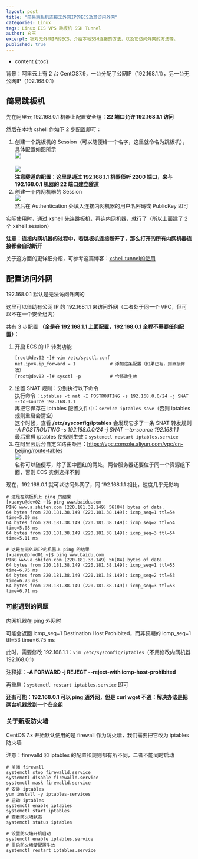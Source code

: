 ```yaml
---
layout: post
title: "简易跳板机连接无外网IP的ECS及其访问外网"
categories: Linux
tags: Linux ECS VPS 跳板机 SSH Tunnel
author: 玄玉
excerpt: 针对无外网IP的ECS，介绍本地SSH连接的方法，以及它访问外网的方法等。
published: true
---
```


* content
{:toc}


背景：阿里云上有 2 台 CentOS7.9，一台分配了公网IP（192.168.1.1），另一台无公网IP（192.168.0.1）

## 简易跳板机

先在阿里云 192.168.0.1 机器上配置安全组：**22 端口允许 192.168.1.1 访问**

然后在本地 xshell 作如下 2 步配置即可：

1. 创建一个跳板机的 Session（可以随便给一个名字，这里就命名为跳板机），具体配置如图所示<br/>
   ![](https://gcore.jsdelivr.net/gh/jadyer/mydata/img/blog/2024/2024-04-26-aliyun-ecs-dnat-snat-01.png)<br/><br/>
   ![](https://gcore.jsdelivr.net/gh/jadyer/mydata/img/blog/2024/2024-04-26-aliyun-ecs-dnat-snat-02.png)<br/>
   **注意隧道的配置：这里是通过 192.168.1.1 机器侦听 2200 端口，来与 192.168.0.1 机器的 22 端口建立隧道**
2. 创建一个内网机器的 Session<br/>
   ![](https://gcore.jsdelivr.net/gh/jadyer/mydata/img/blog/2024/2024-04-26-aliyun-ecs-dnat-snat-03.png)<br/>
   然后在 Authentication 处填入连接内网机器的用户名密码或 PublicKey 即可

实际使用时，通过 xshell 先连跳板机，再连内网机器，就行了（所以上面建了 2 个 xshell session）

**注意：连接内网机器的过程中，若跳板机连接断开了，那么打开的所有内网机器连接都会自动断开**

关于这方面的更详细介绍，可参考这篇博客：[xshell tunnel的使用](https://www.cnblogs.com/oxspirt/p/10260053.html)

## 配置访问外网

192.168.0.1 默认是无法访问外网的

这里可以借助有公网 IP 的 192.168.1.1 来访问外网（二者处于同一个 VPC，但可以不在一个安全组内）

共有 3 步配置 **（全是在 192.168.1.1 上面配置，192.168.0.1 全程不需要任何配置）**：

1. 开启 ECS 的 IP 转发功能<br/>
   ```shell
   [root@dev02 ~]# vim /etc/sysctl.conf
   net.ipv4.ip_forward = 1             # 添加这条配置（如果已有，则直接修改）
   [root@dev02 ~]# sysctl -p           # 令修改生效
   ```
2. 设置 SNAT 规则：分别执行以下命令<br/>
   执行命令：`iptables -t nat -I POSTROUTING -s 192.168.0.0/24 -j SNAT --to-source 192.168.1.1`<br/>
   再把它保存在 iptables 配置文件中：`service iptables save`（否则 iptables 规则重启会清空）<br/>
   这个时候，查看 **/etc/sysconfig/iptables** 会发现它多了一条 SNAT 转发规则<br/>
   *-A POSTROUTING -s 192.168.0.0/24 -j SNAT --to-source 192.168.1.1*<br/>
   最后重启 iptables 使规则生效：`systemctl restart iptables.service`
3. 在阿里云后台自定义路由条目：<https://vpc.console.aliyun.com/vpc/cn-beijing/route-tables><br/>
   ![](https://gcore.jsdelivr.net/gh/jadyer/mydata/img/blog/2024/2024-04-26-aliyun-ecs-dnat-snat-04.png)<br/>
   名称可以随便写，除了图中圈红的两处，两台服务器还要位于同一个资源组下面，否则 ECS 实例选择不到

现在，192.168.0.1 就可以访问外网了，同 192.168.1.1 相比，速度几乎无影响

```shell
# 这是在跳板机上 ping 的结果
[xuanyu@dev02 ~]$ ping www.baidu.com
PING www.a.shifen.com (220.181.38.149) 56(84) bytes of data.
64 bytes from 220.181.38.149 (220.181.38.149): icmp_seq=1 ttl=54 time=5.09 ms
64 bytes from 220.181.38.149 (220.181.38.149): icmp_seq=2 ttl=54 time=5.08 ms
64 bytes from 220.181.38.149 (220.181.38.149): icmp_seq=3 ttl=54 time=5.11 ms

# 这是在无外网IP的机器上 ping 的结果
[xuanyu@prod01 ~]$ ping www.baidu.com
PING www.a.shifen.com (220.181.38.149) 56(84) bytes of data.
64 bytes from 220.181.38.149 (220.181.38.149): icmp_seq=1 ttl=53 time=6.75 ms
64 bytes from 220.181.38.149 (220.181.38.149): icmp_seq=2 ttl=53 time=6.73 ms
64 bytes from 220.181.38.149 (220.181.38.149): icmp_seq=3 ttl=53 time=6.71 ms
```

### 可能遇到的问题

内网机器在 ping 外网时

可能会返回 icmp_seq=1 Destination Host Prohibited，而非预期的 icmp_seq=1 ttl=53 time=6.75 ms

此时，需要修改 192.168.1.1：`vim /etc/sysconfig/iptables`（不用修改内网机器 192.168.0.1）

注释掉：**-A FORWARD -j REJECT --reject-with icmp-host-prohibited**

再重启：`systemctl restart iptables.service` 即可

**还有可能：192.168.0.1 可以 ping 通外网，但是 curl wget 不通：解决办法是把两台机器放到一个安全组**

### 关于新版防火墙

CentOS 7.x 开始默认使用的是 firewall 作为防火墙，我们需要把它改为 iptables 防火墙

注意：firewalld 和 iptables 的配置和规则都有所不同，二者不能同时启动

```shell
# 关闭 firewall
systemctl stop firewalld.service
systemctl disable firewalld.service
systemctl mask firewalld.service
# 安装 iptables
yum install -y iptables-services
# 启动 iptables
systemctl enable iptables
systemctl start iptables
# 查看防火墙状态
systemctl status iptables

# 设置防火墙开机启动
systemctl enable iptables.service
# 重启防火墙使配置生效
systemctl restart iptables.service
```